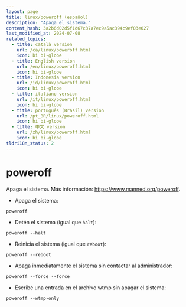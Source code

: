 ```yaml
---
layout: page
title: linux/poweroff (español)
description: "Apaga el sistema."
content_hash: 3a2b6d02d5f1d67c37a7ec9a5ac394c9ef03e027
last_modified_at: 2024-07-08
related_topics:
  - title: català version
    url: /ca/linux/poweroff.html
    icon: bi bi-globe
  - title: English version
    url: /en/linux/poweroff.html
    icon: bi bi-globe
  - title: Indonesia version
    url: /id/linux/poweroff.html
    icon: bi bi-globe
  - title: italiano version
    url: /it/linux/poweroff.html
    icon: bi bi-globe
  - title: português (Brasil) version
    url: /pt_BR/linux/poweroff.html
    icon: bi bi-globe
  - title: 中文 version
    url: /zh/linux/poweroff.html
    icon: bi bi-globe
tldri18n_status: 2
---
```

# poweroff

Apaga el sistema.
Más información: <https://www.manned.org/poweroff>.

- Apaga el sistema:

`poweroff`

- Detén el sistema (igual que `halt`):

`poweroff --halt`

- Reinicia el sistema (igual que `reboot`):

`poweroff --reboot`

- Apaga inmediatamente el sistema sin contactar al administrador:

`poweroff --force --force`

- Escribe una entrada en el archivo wtmp sin apagar el sistema:

`poweroff --wtmp-only`
